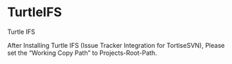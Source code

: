 TurtleIFS
=========

Turtle IFS

After Installing Turtle IFS (Issue Tracker Integration for TortiseSVN), Please set the “Working Copy Path” to Projects-Root-Path.

